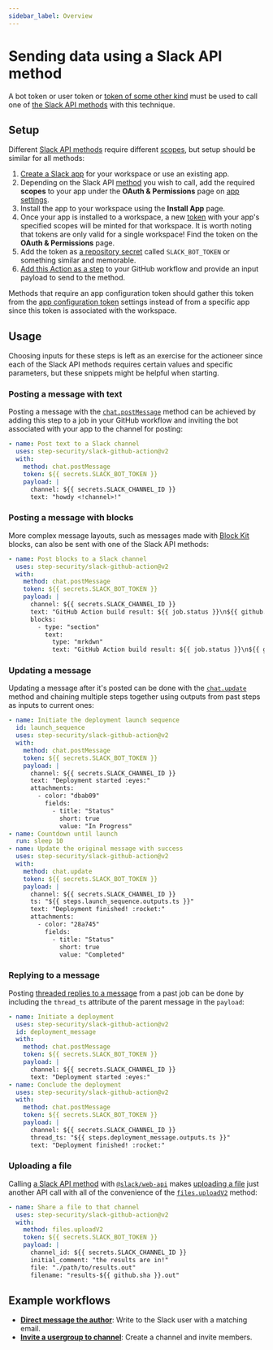 ```yaml
---
sidebar_label: Overview
---
```


# Sending data using a Slack API method

A bot token or user token or [token of some other kind](https://docs.slack.dev/authentication/tokens) must be used to call one of [the Slack API methods](https://docs.slack.dev/reference/methods) with this technique.

## Setup

Different [Slack API methods](https://docs.slack.dev/reference/methods) require different [scopes](https://docs.slack.dev/reference/scopes), but setup should be similar for all methods:

1. [Create a Slack app](https://api.slack.com/apps/new) for your workspace or use an existing app.
2. Depending on the Slack API [method](https://docs.slack.dev/reference/methods) you wish to call, add the required **scopes** to your app under the **OAuth & Permissions** page on [app settings](https://api.slack.com/apps).
3. Install the app to your workspace using the **Install App** page.
4. Once your app is installed to a workspace, a new [token](https://docs.slack.dev/authentication/tokens) with your app's specified scopes will be minted for that workspace. It is worth noting that tokens are only valid for a single workspace! Find the token on the **OAuth & Permissions** page.
5. Add the token as [a repository secret](https://docs.github.com/en/actions/security-for-github-actions/security-guides/using-secrets-in-github-actions#creating-secrets-for-a-repository) called `SLACK_BOT_TOKEN` or something similar and memorable.
6. [Add this Action as a step](https://docs.github.com/en/actions/learn-github-actions/workflow-syntax-for-github-actions#jobsjob_idsteps) to your GitHub workflow and provide an input payload to send to the method.

Methods that require an app configuration token should gather this token from the [app configuration token](https://docs.slack.dev/app-manifests/configuring-apps-with-app-manifests#config-tokens) settings instead of from a specific app since this token is associated with the workspace.

## Usage

Choosing inputs for these steps is left as an exercise for the actioneer since each of the Slack API methods requires certain values and specific parameters, but these snippets might be helpful when starting.

### Posting a message with text

Posting a message with the [`chat.postMessage`](https://docs.slack.dev/reference/methods/chat.postMessage) method can be achieved by adding this step to a job in your GitHub workflow and inviting the bot associated with your app to the channel for posting:

```yaml
- name: Post text to a Slack channel
  uses: step-security/slack-github-action@v2
  with:
    method: chat.postMessage
    token: ${{ secrets.SLACK_BOT_TOKEN }}
    payload: |
      channel: ${{ secrets.SLACK_CHANNEL_ID }}
      text: "howdy <!channel>!"
```

### Posting a message with blocks

More complex message layouts, such as messages made with [Block Kit](https://docs.slack.dev/block-kit/) blocks, can also be sent with one of the Slack API methods:

```yaml
- name: Post blocks to a Slack channel
  uses: step-security/slack-github-action@v2
  with:
    method: chat.postMessage
    token: ${{ secrets.SLACK_BOT_TOKEN }}
    payload: |
      channel: ${{ secrets.SLACK_CHANNEL_ID }}
      text: "GitHub Action build result: ${{ job.status }}\n${{ github.event.pull_request.html_url || github.event.head_commit.url }}"
      blocks:
        - type: "section"
          text:
            type: "mrkdwn"
            text: "GitHub Action build result: ${{ job.status }}\n${{ github.event.pull_request.html_url || github.event.head_commit.url }}"
```

### Updating a message

Updating a message after it's posted can be done with the [`chat.update`](https://docs.slack.dev/reference/methods/chat.update) method and chaining multiple steps together using outputs from past steps as inputs to current ones:

```yaml
- name: Initiate the deployment launch sequence
  id: launch_sequence
  uses: step-security/slack-github-action@v2
  with:
    method: chat.postMessage
    token: ${{ secrets.SLACK_BOT_TOKEN }}
    payload: |
      channel: ${{ secrets.SLACK_CHANNEL_ID }}
      text: "Deployment started :eyes:"
      attachments:
        - color: "dbab09"
          fields:
            - title: "Status"
              short: true
              value: "In Progress"
- name: Countdown until launch
  run: sleep 10
- name: Update the original message with success
  uses: step-security/slack-github-action@v2
  with:
    method: chat.update
    token: ${{ secrets.SLACK_BOT_TOKEN }}
    payload: |
      channel: ${{ secrets.SLACK_CHANNEL_ID }}
      ts: "${{ steps.launch_sequence.outputs.ts }}"
      text: "Deployment finished! :rocket:"
      attachments:
        - color: "28a745"
          fields:
            - title: "Status"
              short: true
              value: "Completed"
```

### Replying to a message

Posting [threaded replies to a message](https://docs.slack.dev/messaging/#threading) from a past job can be done by including the `thread_ts` attribute of the parent message in the `payload`:

```yaml
- name: Initiate a deployment
  uses: step-security/slack-github-action@v2
  id: deployment_message
  with:
    method: chat.postMessage
    token: ${{ secrets.SLACK_BOT_TOKEN }}
    payload: |
      channel: ${{ secrets.SLACK_CHANNEL_ID }}
      text: "Deployment started :eyes:"
- name: Conclude the deployment
  uses: step-security/slack-github-action@v2
  with:
    method: chat.postMessage
    token: ${{ secrets.SLACK_BOT_TOKEN }}
    payload: |
      channel: ${{ secrets.SLACK_CHANNEL_ID }}
      thread_ts: "${{ steps.deployment_message.outputs.ts }}"
      text: "Deployment finished! :rocket:"
```

### Uploading a file

Calling [a Slack API method](https://docs.slack.dev/reference/methods) with [`@slack/web-api`](https://tools.slack.dev/node-slack-sdk/web-api) makes [uploading a file](https://docs.slack.dev/messaging/working-with-files#uploading_files) just another API call with all of the convenience of the [`files.uploadV2`](https://tools.slack.dev/node-slack-sdk/web-api/#upload-a-file) method:

```yaml
- name: Share a file to that channel
  uses: step-security/slack-github-action@v2
  with:
    method: files.uploadV2
    token: ${{ secrets.SLACK_BOT_TOKEN }}
    payload: |
      channel_id: ${{ secrets.SLACK_CHANNEL_ID }}
      initial_comment: "the results are in!"
      file: "./path/to/results.out"
      filename: "results-${{ github.sha }}.out"
```

## Example workflows

* [**Direct message the author**](/tools/slack-github-action/sending-techniques/sending-data-slack-api-method/direct-message-author): Write to the Slack user with a matching email.
* [**Invite a usergroup to channel**](/tools/slack-github-action/sending-techniques/sending-data-slack-api-method/invite-usergroup-to-channel): Create a channel and invite members.
